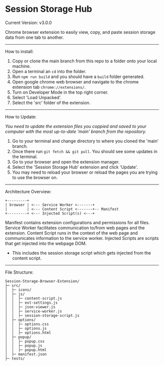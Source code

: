 # Session Storage Hub

Current Version: v3.0.0

Chrome browser extension to easily view, copy, and paste session storage data
from one tab to another.

---

How to install:

1. Copy or clone the main branch from this repo to a folder onto your local
   machine.
2. Open a terminal an `cd` into the folder.
3. Run `npm run build` and you should have a `build` folder generated.
2. Open google chrome web browser and navigate to the chrome extension tab
   `chrome://extensions/`.
3. Turn on Developer Mode in the top right corner.
4. Select 'Load Unpacked'.
5. Select the 'src' folder of the extension.

---

How to Update:

_You need to update the extension files you coppied and saved to your computer
with the most up-to-date 'main' branch from the repository._

1. Go to your terminal and change directory to where you cloned the 'main'
   branch.
2. Once there run `git fetch && git pull`. You should see some updates in the
   terminal.
3. Go to your browser and open the extension manager.
4. Select the 'Session Storage Hub' extension and click 'Update'.
5. You may need to reload your browser or reload the pages you are trying to use
   the browser on.

---

Architecture Overview:

```
+---------+
| browser | <--- Service Worker <-------+
|         | <--- Content Script <-------+-- Manifest
+---------+ <--- Injected Script(s) <---+
```

Manifest contains extension configurations and permissions for all files.
Service Worker facilitates communication to/from web pages and the extension.
Content Script runs in the context of the web page and communicates information
to the service worker. Injected Scripts are scripts that get injected into the
webpage DOM.

-   This includes the session storage script which gets injected from the
    content script.

---

File Structure:

```
Session-Storage-Browser-Extension/
├─ src/
│  ├─ icons/
│  ├─ js/
│  │  ├─ content-script.js
│  │  ├─ ext-settings.js
│  │  ├─ json-viewer.js
│  │  ├─ service-worker.js
│  │  ├─ session-storage-script.js
│  ├─ options/
│  │  ├─ options.css
│  │  ├─ options.js
│  │  ├─ options.html
│  ├─ popup/
│  │  ├─ popup.css
│  │  ├─ popup.js
│  │  ├─ popup.html
│  ├─ manifest.json
├─ tests/
```
